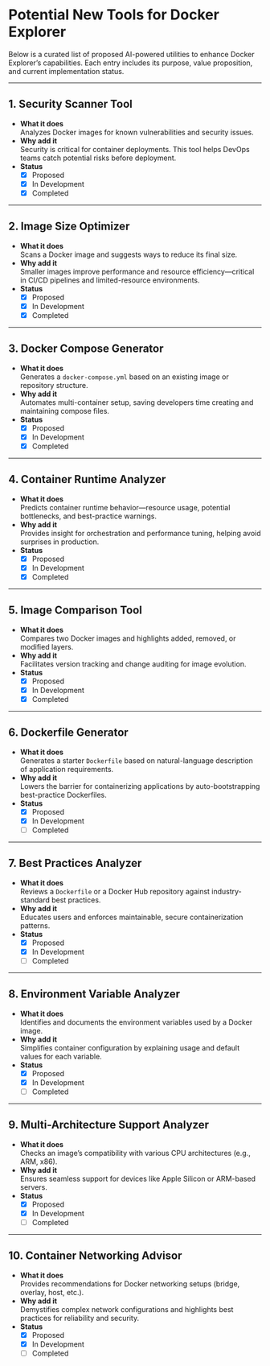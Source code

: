 # Potential New Tools for Docker Explorer

Below is a curated list of proposed AI-powered utilities to enhance Docker Explorer’s capabilities. Each entry includes its purpose, value proposition, and current implementation status.

---

## 1. Security Scanner Tool
- **What it does**  
  Analyzes Docker images for known vulnerabilities and security issues.
- **Why add it**  
  Security is critical for container deployments. This tool helps DevOps teams catch potential risks before deployment.
- **Status**  
  - [x] Proposed  
  - [x] In Development  
  - [x] Completed  

---

## 2. Image Size Optimizer
- **What it does**  
  Scans a Docker image and suggests ways to reduce its final size.
- **Why add it**  
  Smaller images improve performance and resource efficiency—critical in CI/CD pipelines and limited-resource environments.
- **Status**  
  - [x] Proposed  
  - [x] In Development  
  - [x] Completed  

---

## 3. Docker Compose Generator
- **What it does**  
  Generates a `docker-compose.yml` based on an existing image or repository structure.
- **Why add it**  
  Automates multi-container setup, saving developers time creating and maintaining compose files.
- **Status**  
  - [x] Proposed  
  - [x] In Development  
  - [x] Completed  

---

## 4. Container Runtime Analyzer
- **What it does**  
  Predicts container runtime behavior—resource usage, potential bottlenecks, and best-practice warnings.
- **Why add it**  
  Provides insight for orchestration and performance tuning, helping avoid surprises in production.
- **Status**  
  - [x] Proposed  
  - [x] In Development  
  - [x] Completed  

---

## 5. Image Comparison Tool
- **What it does**  
  Compares two Docker images and highlights added, removed, or modified layers.
- **Why add it**  
  Facilitates version tracking and change auditing for image evolution.
- **Status**  
  - [x] Proposed  
  - [x] In Development  
  - [x] Completed  

---

## 6. Dockerfile Generator
- **What it does**  
  Generates a starter `Dockerfile` based on natural-language description of application requirements.
- **Why add it**  
  Lowers the barrier for containerizing applications by auto-bootstrapping best-practice Dockerfiles.
- **Status**  
  - [x] Proposed  
  - [x] In Development  
  - [ ] Completed  

---

## 7. Best Practices Analyzer
- **What it does**  
  Reviews a `Dockerfile` or a Docker Hub repository against industry-standard best practices.
- **Why add it**  
  Educates users and enforces maintainable, secure containerization patterns.
- **Status**  
  - [x] Proposed  
  - [x] In Development  
  - [ ] Completed  

---

## 8. Environment Variable Analyzer
- **What it does**  
  Identifies and documents the environment variables used by a Docker image.
- **Why add it**  
  Simplifies container configuration by explaining usage and default values for each variable.
- **Status**  
  - [x] Proposed  
  - [x] In Development  
  - [ ] Completed  

---

## 9. Multi-Architecture Support Analyzer
- **What it does**  
  Checks an image’s compatibility with various CPU architectures (e.g., ARM, x86).
- **Why add it**  
  Ensures seamless support for devices like Apple Silicon or ARM-based servers.
- **Status**  
  - [x] Proposed  
  - [x] In Development  
  - [ ] Completed  

---

## 10. Container Networking Advisor
- **What it does**  
  Provides recommendations for Docker networking setups (bridge, overlay, host, etc.).
- **Why add it**  
  Demystifies complex network configurations and highlights best practices for reliability and security.
- **Status**  
  - [x] Proposed  
  - [x] In Development  
  - [ ] Completed  
